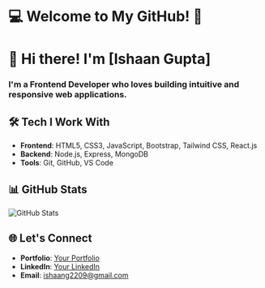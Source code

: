 # 💻 **Welcome to My GitHub!** 👋

# 👋 **Hi there! I'm [Ishaan Gupta]**

### I'm a **Frontend Developer** who loves building intuitive and responsive web applications.

## 🛠 **Tech I Work With**
- **Frontend**: HTML5, CSS3, JavaScript, Bootstrap, Tailwind CSS, React.js
- **Backend**: Node.js, Express, MongoDB
- **Tools**: Git, GitHub, VS Code
  
## 📊 **GitHub Stats**

![GitHub Stats](https://github-readme-stats.vercel.app/api?username=YourUsername&show_icons=true&theme=default)


## 🌐 **Let's Connect**
- **Portfolio**: [Your Portfolio](https://your-portfolio.com)
- **LinkedIn**: [Your LinkedIn](https://www.linkedin.com/in/yourname)
- **Email**: ishaang2209@gmail.com

